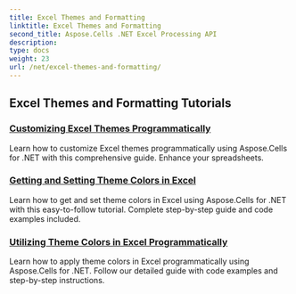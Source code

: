 ```yaml
---
title: Excel Themes and Formatting
linktitle: Excel Themes and Formatting
second_title: Aspose.Cells .NET Excel Processing API
description: 
type: docs
weight: 23
url: /net/excel-themes-and-formatting/
---
```


## Excel Themes and Formatting Tutorials
### [Customizing Excel Themes Programmatically](./customizing-excel-themes/)
Learn how to customize Excel themes programmatically using Aspose.Cells for .NET with this comprehensive guide. Enhance your spreadsheets.
### [Getting and Setting Theme Colors in Excel](./getting-and-setting-theme-colors/)
Learn how to get and set theme colors in Excel using Aspose.Cells for .NET with this easy-to-follow tutorial. Complete step-by-step guide and code examples included.
### [Utilizing Theme Colors in Excel Programmatically](./utilizing-theme-colors/)
Learn how to apply theme colors in Excel programmatically using Aspose.Cells for .NET. Follow our detailed guide with code examples and step-by-step instructions.